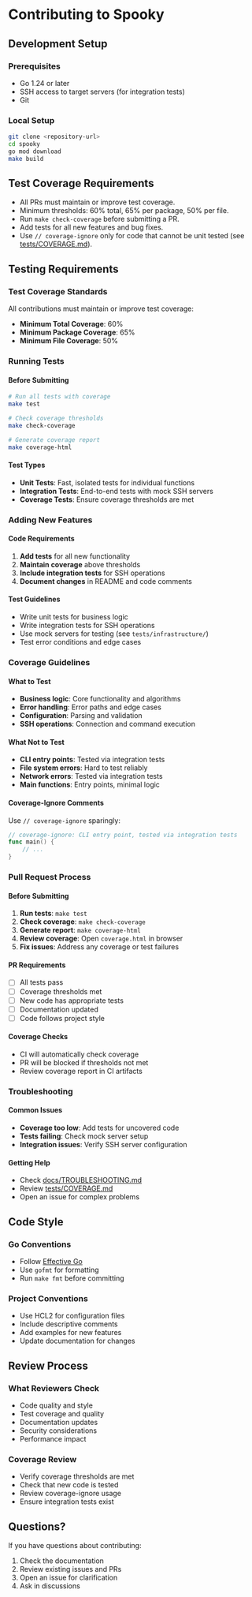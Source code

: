 # Contributing to Spooky

## Development Setup

### Prerequisites
- Go 1.24 or later
- SSH access to target servers (for integration tests)
- Git

### Local Setup
```bash
git clone <repository-url>
cd spooky
go mod download
make build
```

## Test Coverage Requirements

- All PRs must maintain or improve test coverage.
- Minimum thresholds: 60% total, 65% per package, 50% per file.
- Run `make check-coverage` before submitting a PR.
- Add tests for all new features and bug fixes.
- Use `// coverage-ignore` only for code that cannot be unit tested (see [tests/COVERAGE.md](tests/COVERAGE.md)).

## Testing Requirements

### Test Coverage Standards

All contributions must maintain or improve test coverage:

- **Minimum Total Coverage**: 60%
- **Minimum Package Coverage**: 65%
- **Minimum File Coverage**: 50%

### Running Tests

#### Before Submitting
```bash
# Run all tests with coverage
make test

# Check coverage thresholds
make check-coverage

# Generate coverage report
make coverage-html
```

#### Test Types
- **Unit Tests**: Fast, isolated tests for individual functions
- **Integration Tests**: End-to-end tests with mock SSH servers
- **Coverage Tests**: Ensure coverage thresholds are met

### Adding New Features

#### Code Requirements
1. **Add tests** for all new functionality
2. **Maintain coverage** above thresholds
3. **Include integration tests** for SSH operations
4. **Document changes** in README and code comments

#### Test Guidelines
- Write unit tests for business logic
- Write integration tests for SSH operations
- Use mock servers for testing (see `tests/infrastructure/`)
- Test error conditions and edge cases

### Coverage Guidelines

#### What to Test
- **Business logic**: Core functionality and algorithms
- **Error handling**: Error paths and edge cases
- **Configuration**: Parsing and validation
- **SSH operations**: Connection and command execution

#### What Not to Test
- **CLI entry points**: Tested via integration tests
- **File system errors**: Hard to test reliably
- **Network errors**: Tested via integration tests
- **Main functions**: Entry points, minimal logic

#### Coverage-Ignore Comments
Use `// coverage-ignore` sparingly:
```go
// coverage-ignore: CLI entry point, tested via integration tests
func main() {
    // ...
}
```

### Pull Request Process

#### Before Submitting
1. **Run tests**: `make test`
2. **Check coverage**: `make check-coverage`
3. **Generate report**: `make coverage-html`
4. **Review coverage**: Open `coverage.html` in browser
5. **Fix issues**: Address any coverage or test failures

#### PR Requirements
- [ ] All tests pass
- [ ] Coverage thresholds met
- [ ] New code has appropriate tests
- [ ] Documentation updated
- [ ] Code follows project style

#### Coverage Checks
- CI will automatically check coverage
- PR will be blocked if thresholds not met
- Review coverage report in CI artifacts

### Troubleshooting

#### Common Issues
- **Coverage too low**: Add tests for uncovered code
- **Tests failing**: Check mock server setup
- **Integration issues**: Verify SSH server configuration

#### Getting Help
- Check [docs/TROUBLESHOOTING.md](docs/TROUBLESHOOTING.md)
- Review [tests/COVERAGE.md](tests/COVERAGE.md)
- Open an issue for complex problems

## Code Style

### Go Conventions
- Follow [Effective Go](https://golang.org/doc/effective_go.html)
- Use `gofmt` for formatting
- Run `make fmt` before committing

### Project Conventions
- Use HCL2 for configuration files
- Include descriptive comments
- Add examples for new features
- Update documentation for changes

## Review Process

### What Reviewers Check
- Code quality and style
- Test coverage and quality
- Documentation updates
- Security considerations
- Performance impact

### Coverage Review
- Verify coverage thresholds are met
- Check that new code is tested
- Review coverage-ignore usage
- Ensure integration tests exist

## Questions?

If you have questions about contributing:
1. Check the documentation
2. Review existing issues and PRs
3. Open an issue for clarification
4. Ask in discussions